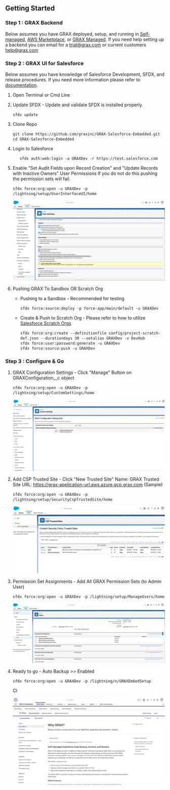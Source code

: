 
## Getting Started

### Step 1 : GRAX Backend

Below assumes you have GRAX deployed, setup, and running in [Self-managed](https://documentation.grax.io/docs/self-managed-install), [AWS Marketplace](https://aws.amazon.com/marketplace/pp/prodview-xgxs73bwfdzxu?sr=0-1&ref_=beagle&applicationId=AWSMPContessa), or [GRAX Managed](https://documentation.grax.io/docs/grax-aws-fully-managed-runtime-overview). If you need help setting up a backend you can email for a [trial@grax.com](mailto:trial@grax.com?subject=Need%20A%20Trial%20Setup) or current customers [help@grax.com](mailto:help@grax.com?subject=Help%20With%20Sandbox)

### Step 2 : GRAX UI for Salesforce

Below assumes you have knowledge of Salesforce Development, SFDX, and release procedures. If you need more information please refer to [documentation](./DEVELOPMENT.md#documentation--help).

1. Open Terminal or Cmd Line

2. Update SFDX - Update and validate SFDX is installed properly.
   ```
   sfdx update
   ```

3. Clone Repo 
   ```
   git clone https://github.com/graxinc/GRAX-Salesforce-Embedded.git
   cd GRAX-Salesforce-Embedded
   ```

4. Login to Salesforce

    ```
       sfdx auth:web:login -a GRAXDev -r https://test.salesforce.com
    ```   

4. Enable "Set Audit Fields upon Record Creation" and "Update Records with Inactive Owners" User Permissions
    If you do not do this pushing the permission sets will fail.

    ```
    sfdx force:org:open -u GRAXDev -p /lightning/setup/UserInterfaceUI/home
    ```
    ![GRAX EnableAudit Fields](./Images/EnableAuditFields.png)

5. Pushing GRAX To Sandbox OR Scratch Org
   - Pushing to a Sandbox - Recommended for testing

       ```
       sfdx force:source:deploy -p force-app/main/default -u GRAXDev
       ```
   - Create & Push to Scratch Org - Please refer to how to utilize [Salesforce Scratch Orgs](https://developer.salesforce.com/docs/atlas.en-us.sfdx_dev.meta/sfdx_dev/sfdx_dev_scratch_orgs.htm)
       ```
       sfdx force:org:create --definitionfile config/project-scratch-def.json --durationdays 30 --setalias GRAXDev -v DevHub
       sfdx force:user:password:generate -u GRAXDev
       sfdx force:source:push -u GRAXDev
       ```

### Step 3 : Configure & Go

1. GRAX Configuration Settings - Click "Manage" Button on GRAXConfiguration__c object
    ```
    sfdx force:org:open -u GRAXDev -p /lightning/setup/CustomSettings/home
    ```
    ![GRAX Configuration](./Images/CustomSettings.png)

2. Add CSP Trusted Site - Click "New Trusted Site"
        Name:               GRAX
        Trusted Site URL:   https://grax-application-url.aws.azure.gcp.grax.com (Sample)

    ```
    sfdx force:org:open -u GRAXDev -p /lightning/setup/SecurityCspTrustedSite/home
    ```
    ![GRAX CSP](./Images/CSP-Trusted-Sites.png)

3. Permission Set Assignments - Add All GRAX Permission Sets (to Admin User)
    ```
    sfdx force:org:open -u GRAXDev -p /lightning/setup/ManageUsers/home
    ```    
    ![GRAX Permission Sets](./Images/GRAX-Permission-Sets.png)

4. Ready to go - Auto Backup >> Enabled
    ```
    sfdx force:org:open -u GRAXDev -p /lightning/n/GRAXEmbedSetup
    ```   
    Cl
 
    ![Auto Backup On](./Images/AutoBackup-on.png)

